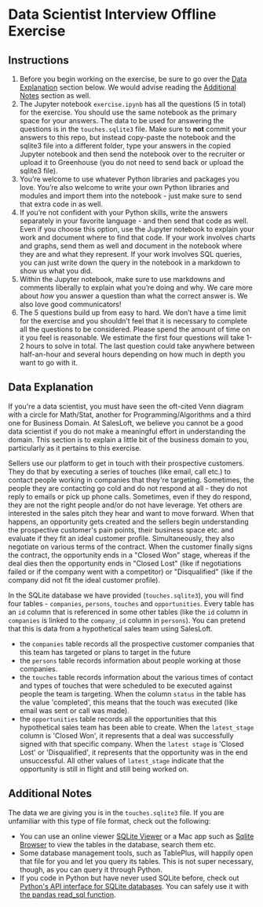# Data Scientist Interview Offline Exercise

## Instructions
1. Before you begin working on the exercise, be sure to go over the [Data Explanation](#data-explanation) section below. We would advise reading the [Additional Notes](#additional-notes) section as well.
2. The Jupyter notebook `exercise.ipynb` has all the questions (5 in total) for the exercise. You should use the same notebook as the primary space for your answers. The data to be used for answering the questions is in the `touches.sqlite3` file. Make sure to **not** commit your answers to this repo, but instead copy-paste the notebook and the sqlite3 file into a different folder, type your answers in the copied Jupyter notebook and then send the notebook over to the recruiter or upload it to Greenhouse (you do not need to send back or upload the sqlite3 file).
3. You’re welcome to use whatever Python libraries and packages you love. You’re also welcome to write your own Python libraries and modules and import them into the notebook - just make sure to send that extra code in as well.
4. If you’re not confident with your Python skills, write the answers separately in your favorite language - and then send that code as well. Even if you choose this option, use the Jupyter notebook to explain your work and document where to find that code. If your work involves charts and graphs, send them as well and document in the notebook where they are and what they represent. If your work involves SQL queries, you can just write down the query in the notebook in a markdown to show us what you did.
5. Within the Jupyter notebook, make sure to use markdowns and comments liberally to explain what you’re doing and why. We care more about *how* you answer a question than what the correct answer is. We also love good communicators!
6. The 5 questions build up from easy to hard. We don’t have a time limit for the exercise and you shouldn’t feel that it is necessary to complete all the questions to be considered. Please spend the amount of time on it you feel is reasonable. We estimate the first four questions will take 1-2 hours to solve in total. The last question could take anywhere between half-an-hour and several hours depending on how much in depth you want to go with it.

## Data Explanation
If you're a data scientist, you must have seen the oft-cited Venn diagram with a circle for Math/Stat, another for Programming/Algorithms and a third one for Business Domain. At SalesLoft, we believe you cannot be a good data scientist if you do not make a meaningful effort in understanding the domain. This section is to explain a little bit of the business domain to you, particularly as it pertains to this exercise.

Sellers use our platform to get in touch with their prospective customers. They do that by executing a series of touches (like email, call etc.) to contact people working in companies that they're targeting. Sometimes, the people they are contacting go cold and do not respond at all - they do not reply to emails or pick up phone calls. Sometimes, even if they do respond, they are not the right people and/or do not have leverage. Yet others are interested in the sales pitch they hear and want to move forward. When that happens, an opportunity gets created and the sellers begin understanding the prospective customer's pain points, their business space etc. and evaluate if they fit an ideal customer profile. Simultaneously, they also negotiate on various terms of the contract. When the customer finally signs the contract, the opportunity ends in a "Closed Won" stage, whereas if the deal dies then the opportunity ends in "Closed Lost" (like if negotiations failed or if the company went with a competitor) or "Disqualified" (like if the company did not fit the ideal customer profile).

In the SQLite database we have provided (`touches.sqlite3`), you will find four tables - `companies`, `persons`, `touches` and `opportunities`. Every table has an `id` column that is referenced in some other tables (like the `id` column in `companies` is linked to the `company_id` column in `persons`). You can pretend that this is data from a hypothetical sales team using SalesLoft.
- the `companies` table records all the prospective customer companies that this team has targeted or plans to target in the future
- the `persons` table records information about people working at those companies.
- the `touches` table records information about the various times of contact and types of touches that were scheduled to be executed against people the team is targeting. When the column `status` in the table has the value 'completed', this means that the touch was executed (like email was sent or call was made).
- the `opportunities` table records all the opportunities that this hypothetical sales team has been able to create. When the `latest_stage` column is 'Closed Won', it represents that a deal was successfully signed with that specific company. When the `latest stage` is 'Closed Lost' or 'Disqualified', it represents that the opportunity was in the end unsuccessful. All other values of `latest_stage` indicate that the opportunity is still in flight and still being worked on.

## Additional Notes
The data we are giving you is in the `touches.sqlite3` file. If you are unfamiliar with this type of file format, check out the following:
- You can use an online viewer [SQLite Viewer](https://inloop.github.io/sqlite-viewer/) or a Mac app such as [Sqlite Browser](https://sqlitebrowser.org/) to view the tables in the database, search them etc.
- Some database management tools, such as TablePlus, will happily open that file for you and let you query its tables. This is not super necessary, though, as you can query it through Python.
- If you code in Python but have never used SQLite before, check out [Python's API interface for SQLite databases](https://docs.python.org/3.8/library/sqlite3.html). You can safely use it with [the pandas read_sql function](https://pandas.pydata.org/pandas-docs/stable/reference/api/pandas.read_sql.html).
